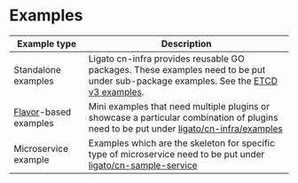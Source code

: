 # Examples

| Example type                                | Description                                                                                 |
| ------------------------------------------- |---------------------------------------------------------------------------------------------|
| Standalone examples                         | Ligato cn-infra provides reusable GO packages. These examples need to be put under sub-package examples. See the [ETCD v3 examples](../../db/keyval/etcdv3/examples). |
| [Flavor](PLUGIN_FLAVOURS.md)-based examples | Mini examples that need multiple plugins or showcase a particular combination of plugins need to be put under [ligato/cn-infra/examples](../../examples) |
| Microservice example                        | Examples which are the skeleton for specific type of microservice need to be put under [ligato/cn-sample-service](https://github.com/ligato/cn-sample-service) |
